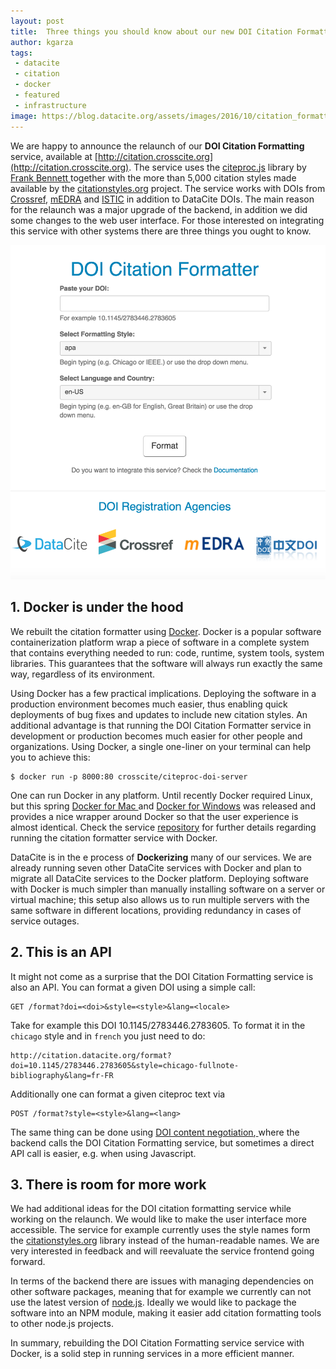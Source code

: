 ```yaml
---
layout: post
title:  Three things you should know about our new DOI Citation Formatting service
author: kgarza
tags:
 - datacite
 - citation
 - docker
 - featured
 - infrastructure
image: https://blog.datacite.org/assets/images/2016/10/citation_formatter.png
---
```


We are happy to announce the relaunch of our **DOI Citation Formatting** service, available at [http://citation.crosscite.org](http://citation.crosscite.org). The service uses the [citeproc.js](https://github.com/juris-m/citeproc-js) library by [Frank Bennett](https://twitter.com/fgbjr/)[ ](https://twitter.com/fgbjr/) together with the more than 5,000 citation styles made available by the [citationstyles.org](http://citationstyles.org) project. The service works with DOIs from [Crossref](http://www.crossref.org/), [mEDRA](https://www.medra.org/) and [ISTIC](http://www.doi.org.cn/portal/index.htm) in addition to DataCite DOIs. The main reason for the relaunch was a major upgrade of the backend, in addition we did some changes to the web user interface. For those interested on integrating this service with other systems there are three things you ought to know.

![DOI Citation Formatting Website](/assets/images/2016/10/citation_formatter.png)

## 1. Docker is under the hood

We rebuilt the citation formatter using [Docker](https://www.docker.com/). Docker is a popular software containerization platform wrap a piece of software in a complete system that contains everything needed to run: code, runtime, system tools, system libraries. This guarantees that the software will always run exactly the same way, regardless of its environment.

Using Docker has a few practical implications. Deploying the software in a production environment becomes much easier, thus enabling quick deployments of bug fixes and updates to  include new  citation styles. An additional advantage is that running the DOI Citation Formatter service in  development or production becomes much easier for other people and organizations. Using Docker, a single one-liner on your terminal can help you to achieve this:

```
$ docker run -p 8000:80 crosscite/citeproc-doi-server
```

One can run Docker in any platform. Until recently Docker required Linux, but this spring [Docker for Mac ](https://docs.docker.com/engine/installation/mac/) and [Docker for Windows](https://docs.docker.com/engine/installation/windows/) was released and provides a nice wrapper around Docker so that the user experience is almost identical. Check the service [repository](https://github.com/crosscite/citeproc-doi-server) for further details regarding running the citation formatter service with Docker.

DataCite  is in the e process of **Dockerizing** many of our services. We are already running seven other DataCite services with Docker and plan to migrate all DataCite services to the Docker platform. Deploying software with Docker is much simpler than manually installing software on a server or virtual machine; this setup also allows us to run multiple servers with the same software in different locations, providing redundancy in cases of service outages.

## 2. This is an API

It might not come as a surprise that the DOI Citation Formatting service is also an API. You can format a given DOI using a simple call:

```
GET /format?doi=<doi>&style=<style>&lang=<locale>
```

Take for example this DOI 10.1145/2783446.2783605. To format it in the `chicago` style and in `french` you just need to do:

```
http://citation.datacite.org/format?doi=10.1145/2783446.2783605&style=chicago-fullnote-bibliography&lang=fr-FR
```

Additionally one can format a given citeproc text via

```
POST /format?style=<style>&lang=<lang>
```
The same thing can be done using [DOI content negotiation](http://citation.crosscite.org/docs.html),[ ](http://citation.crosscite.org/docs.html) where the backend calls the DOI Citation Formatting service, but sometimes a direct API call is easier, e.g. when using Javascript.

## 3. There is room for more work

We had additional ideas for the DOI citation formatting service while working on the relaunch. We would like to make the user interface more accessible. The service for example currently uses the style names form the [citationstyles.org](http://citationstyles.org/) library instead of the human-readable names.  We are very interested in feedback and will reevaluate the service frontend going forward.

In terms of the backend there are issues with managing dependencies on other software packages, meaning that for example we currently can not use the latest version of [node.js](https://nodejs.org/en/). Ideally we would like to package the software into an NPM module, making it easier add citation formatting tools to other node.js projects.

In summary, rebuilding the DOI Citation Formatting service service with Docker, is a solid step in running services in a more efficient manner.
